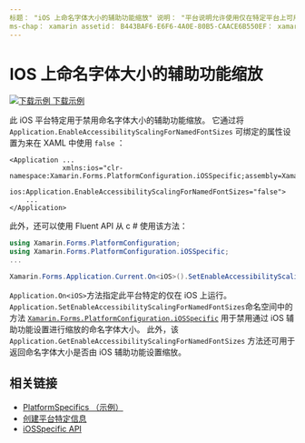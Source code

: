 ```yaml
---
标题： "iOS 上命名字体大小的辅助功能缩放" 说明： "平台说明允许使用仅在特定平台上可用的功能，而无需实现自定义呈现器或效果。 本文介绍如何使用特定于 iOS 平台的来禁用命名字体大小的辅助功能缩放。
ms-chap： xamarin assetid： B443BAF6-E6F6-4A0E-80B5-CAACE6B550EF： xamarin 窗体作者： davidbritch： dabritch ms. 日期：06/28/2019 非 loc： [ Xamarin.Forms ， Xamarin.Essentials ]
---
```


# <a name="accessibility-scaling-for-named-font-sizes-on-ios"></a>IOS 上命名字体大小的辅助功能缩放

[![下载示例](~/media/shared/download.png) 下载示例](https://docs.microsoft.com/samples/xamarin/xamarin-forms-samples/userinterface-platformspecifics)

此 iOS 平台特定用于禁用命名字体大小的辅助功能缩放。 它通过将 `Application.EnableAccessibilityScalingForNamedFontSizes` 可绑定的属性设置为来在 XAML 中使用 `false` ：

```xaml
<Application ...
             xmlns:ios="clr-namespace:Xamarin.Forms.PlatformConfiguration.iOSSpecific;assembly=Xamarin.Forms.Core"
             ios:Application.EnableAccessibilityScalingForNamedFontSizes="false">
    ...
</Application>
```

此外，还可以使用 Fluent API 从 c # 使用该方法：

```csharp
using Xamarin.Forms.PlatformConfiguration;
using Xamarin.Forms.PlatformConfiguration.iOSSpecific;
...

Xamarin.Forms.Application.Current.On<iOS>().SetEnableAccessibilityScalingForNamedFontSizes(false);
```

`Application.On<iOS>`方法指定此平台特定的仅在 iOS 上运行。 `Application.SetEnableAccessibilityScalingForNamedFontSizes`命名空间中的方法 [`Xamarin.Forms.PlatformConfiguration.iOSSpecific`](xref:Xamarin.Forms.PlatformConfiguration.iOSSpecific) 用于禁用通过 iOS 辅助功能设置进行缩放的命名字体大小。 此外，该 `Application.GetEnableAccessibilityScalingForNamedFontSizes` 方法还可用于返回命名字体大小是否由 iOS 辅助功能设置缩放。

## <a name="related-links"></a>相关链接

- [PlatformSpecifics （示例）](https://docs.microsoft.com/samples/xamarin/xamarin-forms-samples/userinterface-platformspecifics)
- [创建平台特定信息](~/xamarin-forms/platform/platform-specifics/index.md#creating-platform-specifics)
- [iOSSpecific API](xref:Xamarin.Forms.PlatformConfiguration.iOSSpecific)
